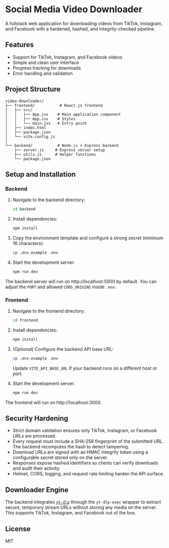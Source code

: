 # Social Media Video Downloader

A fullstack web application for downloading videos from TikTok, Instagram, and Facebook with a hardened, hashed, and integrity-checked pipeline.

## Features

- Support for TikTok, Instagram, and Facebook videos
- Simple and clean user interface
- Progress tracking for downloads
- Error handling and validation

## Project Structure

```
video-downloader/
├── frontend/           # React.js frontend
│   ├── src/
│   │   ├── App.jsx    # Main application component
│   │   ├── App.css    # Styles
│   │   └── main.jsx   # Entry point
│   ├── index.html
│   ├── package.json
│   └── vite.config.js
│
└── backend/           # Node.js + Express backend
    ├── server.js     # Express server setup
    ├── utils.js      # Helper functions
    └── package.json
```

## Setup and Installation

### Backend

1. Navigate to the backend directory:
   ```bash
   cd backend
   ```

2. Install dependencies:
   ```bash
   npm install
   ```

3. Copy the environment template and configure a strong secret (minimum 16 characters):
   ```bash
   cp .env.example .env
   ```

4. Start the development server:
   ```bash
   npm run dev
   ```

The backend server will run on http://localhost:5000 by default. You can adjust the `PORT` and allowed `CORS_ORIGINS` inside `.env`.

### Frontend

1. Navigate to the frontend directory:
   ```bash
   cd frontend
   ```

2. Install dependencies:
   ```bash
   npm install
   ```

3. (Optional) Configure the backend API base URL:
   ```bash
   cp .env.example .env
   ```
   Update `VITE_API_BASE_URL` if your backend runs on a different host or port.

4. Start the development server:
   ```bash
   npm run dev
   ```

The frontend will run on http://localhost:3000.

## Security Hardening

- Strict domain validation ensures only TikTok, Instagram, or Facebook URLs are processed.
- Every request must include a SHA-256 fingerprint of the submitted URL. The backend recomputes the hash to detect tampering.
- Download URLs are signed with an HMAC integrity token using a configurable secret stored only on the server.
- Responses expose hashed identifiers so clients can verify downloads and audit their activity.
- Helmet, CORS, logging, and request rate limiting harden the API surface.

## Downloader Engine

The backend integrates [`yt-dlp`](https://github.com/yt-dlp/yt-dlp) through the `yt-dlp-exec` wrapper to extract secure, temporary stream URLs without storing any media on the server. This supports TikTok, Instagram, and Facebook out of the box.

## License

MIT
